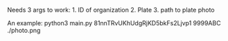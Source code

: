 Needs 3 args to work:
    1. ID of organization
    2. Plate
    3. path to plate photo

An example:
    python3 main.py 81nnTRvUKhUdgRjKD5bkFs2Ljvp1 9999ABC ./photo.png